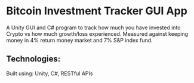 # Bitcoin Investment Tracker GUI App
A Unity GUI and C# program to track how much you have invested into Crypto vs how much growth/loss experienced. Measured against keeping money in 4% return money market and 7% S&P index fund.

## Technologies:
Built using: Unity, C#, RESTful APIs
